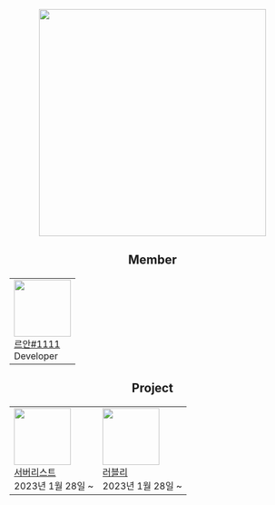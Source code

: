 <p align="center">
    <img src="https://i.postimg.cc/prkSLCBK/cws.png" width="400"/>
</p>

<h2 align="center">
    Member
</h2>
<h5 align="center">
    <table align="center">
        <tr>
            <td valign="center"><img width="100" src="https://i.postimg.cc/sDzJx5BN/luan.png"><br/><a href="https://discordapp.com/users/1065883730692030464" target="_blank">르안#1111</a><br/>Developer</td>
        </tr>
    </table>
</h5>

<h2 align="center">
    Project
</h2>
<h5 align="center">
    <table align="center">
        <tr>
            <td valign="center"><img width="100" src="https://i.postimg.cc/N06vw1Zk/884c3e2961d86a934035e9dbd7c26a00.webp"><br/><a href="https://discord.gg/Deh4NxK4w6" target="_blank">서버리스트</a><br/>2023년 1월 28일 ~</td>
            <td valign="center"><img width="100" src="https://i.postimg.cc/bvDHGgq1/0dee61e6e6c880d38203bc205aa639cf.webp"><br/><a href="https://discord.gg/ZK8ERpv3ew" target="_blank">러블리</a><br/>2023년 1월 28일 ~</td>
        </tr>
    </table>
</h5>
